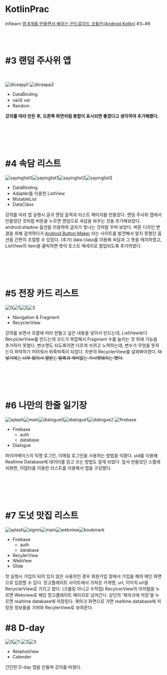 # KotlinPrac
 Inflearn [앱 8개를 만들면서 배우는 안드로이드 코틀린(Android Kotlin)](https://www.inflearn.com/course/%EC%95%88%EB%93%9C%EB%A1%9C%EC%9D%B4%EB%93%9C-%EC%BD%94%ED%8B%80%EB%A6%B0-%EB%AA%A8%EB%B0%94%EC%9D%BC%EC%95%B1) #3~#8

<br><br>
 
 # #3 랜덤 주사위 앱

<br>

![diceapp1](https://user-images.githubusercontent.com/69582122/136039420-aaaf9a09-7adf-4244-a5fb-10190184b6b3.png)   ![diceapp2](https://user-images.githubusercontent.com/69582122/136043052-3bc1b083-a8bc-48f2-84c8-d89841c695a2.png)


- DataBinding
- val과 var
- Random

<b>강의를 따라 만든 후, 오른쪽 화면처럼 총합이 표시되면 좋겠다고 생각하여 추가해봤다.</b>

<br><br><br><br>

# #4 속담 리스트

![sayinglist0](https://user-images.githubusercontent.com/69582122/140056013-54a3e306-f342-452b-ad23-02e4680986eb.png)![sayinglist1](https://user-images.githubusercontent.com/69582122/140056072-47b1f2be-29c6-45fd-b19f-d38a36722ebe.png)![sayinglist2](https://user-images.githubusercontent.com/69582122/140056114-d951132b-31fc-440e-bf4b-f521d6660bdd.png)![sayinglist3](https://user-images.githubusercontent.com/69582122/140332148-1871c820-b5a6-496b-b783-1964164423e9.png)

- DataBinding
- Adapter를 이용한 ListView
- MutableList
- DataClass

강의를 따라 앱 실행시 글귀 랜덤 출력과 리스트 페이지를 만들었다. 랜덤 주사위 앱에서 만들었던 것처럼 버튼을 누르면 랜덤으로 속담을 바꾸는 것을 추가해보았다. android:shadow 옵션을 이용하여 글자가 빛나는 것처럼 꾸며 보았다. 
버튼 디자인 변경을 위해 검색하다가 [Android Button Maker](https://angrytools.com/android/button/) 라는 사이트를 발견해서 알지 못했던 옵션을 간편히 조절할 수 있었다. 
(추가) data class를 이용해 속담과 그 뜻을 매치하였고, ListView의 item을 클릭하면 뜻이 토스트 메세지로 팝업되도록 추가하였다. 

<br><br><br><br>

# #5 전장 카드 리스트

![0](https://user-images.githubusercontent.com/69582122/140525363-9efb1d00-7036-4ee8-ae58-5b1206e1a759.png)![1](https://user-images.githubusercontent.com/69582122/140525300-7662cfd3-0849-4519-9d24-1f3995f82ac8.png)![2](https://user-images.githubusercontent.com/69582122/140525308-0d9e5be4-c6dd-4e4e-8d4c-ad3815dd4c09.png)![3](https://user-images.githubusercontent.com/69582122/140525314-0986f128-3695-4923-84af-63e7b52507a0.png)

- Navigation & Fragment
- RecyclerView

강의를 보면서 흐름에 따라 만들고 싶은 내용을 넣어서 만드는데, ListView보다 RecylclerView를 만드는데 코드가 복잡해서 Fragment 수를 늘리는 것 외에 기능을 추가하지 못했다. 변수명도 되도록이면 다르게 쓰려고 노력하는데, 변수가 무엇을 뜻하는지 파악하기 어려워서 뒤죽박죽이 되었다. 차분히 RecyclerView를 살펴봐야겠다. ~~다 넣기에는 너무 많아서 열받는 멀록과 재미없는 가시멧돼지는 뺐다.~~



<br><br><br><br>

# #6 나만의 한줄 일기장


![splash](https://user-images.githubusercontent.com/69582122/142726464-419adade-c8f6-4dfd-b0aa-9e826c6b02ea.png)![main](https://user-images.githubusercontent.com/69582122/142726467-760519db-bd2c-486b-bf7d-14beb615ba8a.png)![dialogue0](https://user-images.githubusercontent.com/69582122/142726470-e99b7c06-e50a-44a5-8e1a-a749357cd5fc.png)![dialogue1](https://user-images.githubusercontent.com/69582122/142726472-729d6733-fb22-4721-90bf-2a42b44077a5.png)![dialogue2](https://user-images.githubusercontent.com/69582122/142726475-f06180a1-224e-4e96-94bc-ff5ea55a7ee0.png)
![firebase](https://user-images.githubusercontent.com/69582122/142726480-e2d9bf58-d7cd-4f2c-8820-b0753ee9ed18.png)

- Firebase
    - auth
    - database
- Dialogue

파이어베이스의 익명 로그인, 이메일 로그인을 사용하는 방법을 익혔다. uid를 이용해 Realtime Database에 데이터를 읽고 쓰는 방법도 알게 되었다. 앞서 만들었던 스플래쉬화면, 어댑터를 이용한 리스트를 이용해서 앱을 구성했다. 



<br><br><br><br>

# #7 도넛 맛집 리스트

![splash](https://user-images.githubusercontent.com/69582122/147647167-ec6c0b04-0b2e-464c-b7f0-1b2ed37a2e4f.png)![signin](https://user-images.githubusercontent.com/69582122/147647173-8b3348f1-70a0-47af-80e8-2c0bad18754a.png)![main](https://user-images.githubusercontent.com/69582122/147647176-339df21f-8828-4172-8ea3-e0e9aa5ed2cc.png)![webview](https://user-images.githubusercontent.com/69582122/147647179-df3e5735-6fc9-4486-aa4c-7df49f943875.png)![bookmark](https://user-images.githubusercontent.com/69582122/147647181-e4350b8c-ba1f-44b3-9039-ec2fde645531.png)

- Firebase
    - auth
    - database
- RecylerView
- WebView
- Glide

첫 실행시 가입이 되어 있지 않은 사용자인 경우 회원가입 창에서 가입을 해야 메인 화면으로 입장할 수 있다. 망고플레이트 사이트에서 가져온 가게명, url, 이미지 url을 RecyclerView로 가지고 왔다. (크롤링 아니고 수작업) RecylcerView의 아이템을 누르면 Webview로 해당 망고플레이트 페이지로 넘어간다. 상단의 '북마크에 저장'을 누르면 realtime database에 저장된다. 북마크 화면으로 가면 realtime database에 저장된 정보들을 가져와 RecylerView로 보여준다.


# #8 D-day
![0](https://user-images.githubusercontent.com/69582122/147877749-b84f4029-8e28-4fa3-9689-d6dd30e89032.png)![1](https://user-images.githubusercontent.com/69582122/147877752-f2023f05-bff9-49d8-bd0f-e8e2abe422cd.png)
![2](https://user-images.githubusercontent.com/69582122/147877753-b7795970-ccf6-4bef-8ad4-09277ca14a7a.png)![3](https://user-images.githubusercontent.com/69582122/147877754-d1e53454-25a7-41ba-8af9-00a9c949c912.png)


- RelativeView
- Calender

간단한 D-day 앱을 만들며 강의를 마쳤다. 